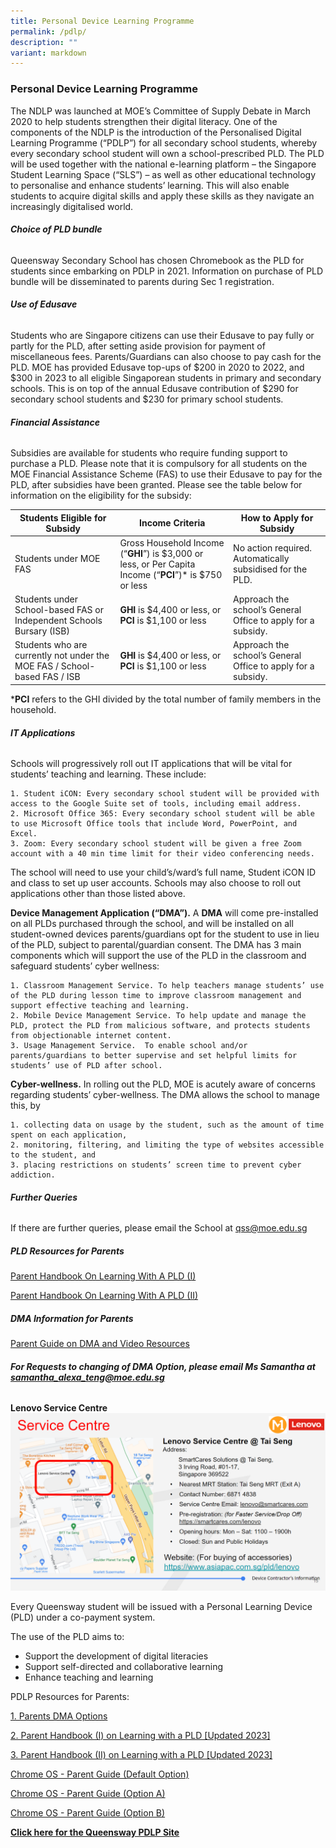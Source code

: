 ```yaml
---
title: Personal Device Learning Programme
permalink: /pdlp/
description: ""
variant: markdown
---
```

### Personal Device Learning Programme

The NDLP was launched at MOE’s Committee of Supply Debate in March 2020 to help students strengthen their digital literacy. One of the components of the NDLP is the introduction of the Personalised Digital Learning Programme (“PDLP”) for all secondary school students, whereby every secondary school student will own a school-prescribed PLD. The PLD will be used together with the national e-learning platform – the Singapore Student Learning Space (“SLS”) – as well as other educational technology to personalise and enhance students’ learning. This will also enable students to acquire digital skills and apply these skills as they navigate an increasingly digitalised world. 


###### ***Choice of PLD bundle***
Queensway Secondary School has chosen Chromebook as the PLD for students since embarking on PDLP in 2021. Information on purchase of PLD bundle will be disseminated to parents during Sec 1 registration.  

###### ***Use of Edusave***
Students who are Singapore citizens can use their Edusave to pay fully or partly for the PLD, after setting aside provision for payment of miscellaneous fees. Parents/Guardians can also choose to pay cash for the PLD. MOE has provided Edusave top-ups of $200 in 2020 to 2022, and $300 in 2023 to all eligible Singaporean students in primary and secondary schools. This is on top of the annual Edusave contribution of $290 for secondary school students and $230 for primary school students. 

###### ***Financial Assistance***
Subsidies are available for students who require funding support to purchase a PLD. Please note that it is compulsory for all students on the MOE Financial Assistance Scheme (FAS) to use their Edusave to pay for the PLD, after subsidies have been granted. Please see the table below for information on the eligibility for the subsidy:


| Students Eligible for Subsidy | Income Criteria | How to Apply for Subsidy |
| -------- | -------- | -------- |
| Students under MOE FAS      | Gross Household Income (“**GHI**”) is $3,000 or less, or  Per Capita Income (“**PCI**”)* is $750 or less    | No action required. Automatically subsidised for the PLD.     |
|Students under School-based FAS or Independent Schools Bursary (ISB)|**GHI** is $4,400 or less, or **PCI** is $1,100 or less |Approach the school’s General Office to apply for a subsidy.|
|Students who are currently not under the MOE FAS / School-based FAS / ISB|**GHI** is $4,400 or less, or **PCI** is $1,100 or less|Approach the school’s General Office to apply for a subsidy.|

***PCI** refers to the GHI divided by the total number of family members in the household.

###### **IT Applications**
Schools will progressively roll out IT applications that will be vital for students’ teaching and learning. These include: 
```
1. Student iCON: Every secondary school student will be provided with access to the Google Suite set of tools, including email address.
2. Microsoft Office 365: Every secondary school student will be able to use Microsoft Office tools that include Word, PowerPoint, and Excel. 
3. Zoom: Every secondary school student will be given a free Zoom account with a 40 min time limit for their video conferencing needs.  
```

The school will need to use your child’s/ward’s full name, Student iCON ID and class to set up user accounts. Schools may also choose to roll out applications other than those listed above. 

**Device Management Application (“DMA”).** A **DMA** will come pre-installed on all PLDs purchased through the school, and will be installed on all student-owned devices parents/guardians opt for the student to use in lieu of the PLD, subject to parental/guardian consent. The DMA has 3 main components which will support the use of the PLD in the classroom and safeguard students’ cyber wellness:
```
1. Classroom Management Service. To help teachers manage students’ use of the PLD during lesson time to improve classroom management and support effective teaching and learning.
2. Mobile Device Management Service. To help update and manage the PLD, protect the PLD from malicious software, and protects students from objectionable internet content.
3. Usage Management Service.  To enable school and/or parents/guardians to better supervise and set helpful limits for students’ use of PLD after school.
```

**Cyber-wellness.** In rolling out the PLD, MOE is acutely aware of concerns regarding students’ cyber-wellness. The DMA allows the school to manage this, by
```
1. collecting data on usage by the student, such as the amount of time spent on each application, 
2. monitoring, filtering, and limiting the type of websites accessible to the student, and
3. placing restrictions on students’ screen time to prevent cyber addiction. 
```
###### ***Further Queries***
If there are further queries, please email the School at qss@moe.edu.sg

##### PLD Resources for Parents

[Parent Handbook On Learning With A PLD (I)](/files/Parent_handbook_on_Learning_with_a_PLD__I_.pdf)

[Parent Handbook On Learning With A PLD (II)](/files/Parent_handbook_on_Learning_with_a_PLD__II_.pdf)

##### DMA Information for Parents

[Parent Guide on DMA and Video Resources](https://go.gov.sg/dmaparentguide-mg)


###### **For Requests to changing of DMA Option, please email Ms Samantha  at samantha_alexa_teng@moe.edu.sg**

**Lenovo Service Centre**
![](/images/Lenovo_Repair_Centre.png)

Every Queensway student will be issued with a Personal Learning Device (PLD) under a co-payment system.

The use of the PLD aims to:

* Support the development of digital literacies
* Support self-directed and collaborative learning
* Enhance teaching and learning

PDLP Resources for Parents:

[1. Parents DMA Options](/files/PDLP%20Resources/Parents%20DMA%20options.pdf)

[2. Parent Handbook (I) on Learning with a PLD [Updated 2023]](/files/PDLP%20Resources/IP2%20-%20Parent%20Handbook%20(I)%20on%20Learning%20with%20a%20PLD_2023.pdf)

[3. Parent Handbook (II) on Learning with a PLD [Updated 2023]](/files/PDLP%20Resources/IP3%20-%20Parent%20Handbook%20(II)%20on%20Learning%20with%20a%20PLD_2023.pdf)

[Chrome OS - Parent Guide (Default Option)](/files/PDLP%20Resources/DMA%20Parent%20Guide%20v2%20-%20Default%20(Chrome%20OS).pdf)

[Chrome OS - Parent Guide (Option A)](/files/PDLP%20Resources/DMA%20Parent%20Guide%20v2%20-%20Option%20A%20(Chrome%20OS).pdf)

[Chrome OS - Parent Guide (Option B)](/files/PDLP%20Resources/DMA%20Parent%20Guide%20v2%20-%20Option%20B%20(Chrome%20OS).pdf)

[**Click here for the Queensway PDLP Site**](https://sites.google.com/moe.edu.sg/qss-pdlp/home)